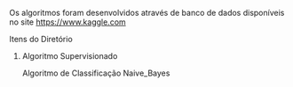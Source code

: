 Os algoritmos foram desenvolvidos através de banco de dados disponíveis no site https://www.kaggle.com

Itens do Diretório

1. Algoritmo Supervisionado

    Algoritmo de Classificação Naive_Bayes
